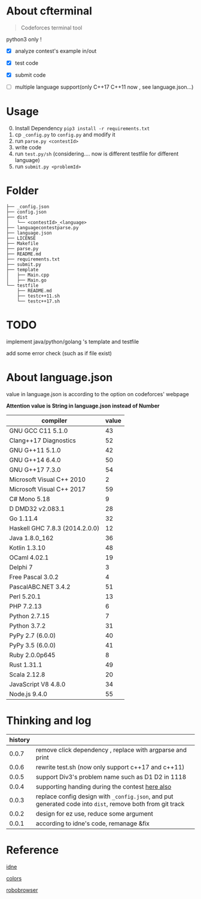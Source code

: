 # About cfterminal 

> Codeforces terminal tool

python3 only !

- [x] analyze contest's example in/out

- [x] test code

- [x] submit code

- [ ] multiple language support(only C++17 C++11 now , see language.json...)

# Usage

0. Install Dependency `pip3 install -r requirements.txt`
1. cp `_config.py` to `config.py` and modify it
2. run `parse.py <contestId>`
3. write code
4. run `test.py/sh` (considering.... now is different testfile for different language)
5. run `submit.py <problemId>`

# Folder

```
├── _config.json
├── config.json
├── dist
│   └── <contestId>_<language>
├── languagecontestparse.py
├── language.json
├── LICENSE
├── Makefile
├── parse.py
├── README.md
├── requirements.txt
├── submit.py
├── template
│   ├── Main.cpp
│   ├── Main.go
└── testfile
    ├── README.md
    ├── testc++11.sh
    └── testc++17.sh
```

# TODO

implement java/python/golang 's template and testfile

add some error check (such as if file exist)

# About language.json

value in language.json is according to the option on codeforces' webpage

**Attention value is String in language.json instead of Number**

|compiler|value|
|---|---|
|GNU GCC C11 5.1.0|43|
|Clang++17 Diagnostics| 52|
|GNU G++11 5.1.0| 42|
|GNU G++14 6.4.0| 50|
|GNU G++17 7.3.0| 54|
|Microsoft Visual C++ 2010| 2|
|Microsoft Visual C++ 2017| 59|
|C# Mono 5.18| 9|
|D DMD32 v2.083.1| 28|
|Go 1.11.4| 32|
|Haskell GHC 7.8.3 (2014.2.0.0)| 12|
|Java 1.8.0_162| 36|
|Kotlin 1.3.10| 48|
|OCaml 4.02.1| 19|
|Delphi 7| 3|
|Free Pascal 3.0.2| 4|
|PascalABC.NET 3.4.2| 51|
|Perl 5.20.1| 13|
|PHP 7.2.13| 6|
|Python 2.7.15| 7|
|Python 3.7.2| 31|
|PyPy 2.7 (6.0.0)| 40|
|PyPy 3.5 (6.0.0)| 41|
|Ruby 2.0.0p645| 8|
|Rust 1.31.1| 49|
|Scala 2.12.8| 20|
|JavaScript V8 4.8.0| 34|
|Node.js 9.4.0| 55|

# Thinking and log

|history||
|---|---|
|0.0.7| remove click dependency , replace with argparse and print|
|0.0.6| rewrite test.sh (now only support c++17 and c++11)|
|0.0.5| support Div3's problem name such as D1 D2 in 1118|
|0.0.4| supporting handing during the contest [here also](https://github.com/endiliey/idne/issues/5)|
|0.0.3| replace config design with `_config.json`, and put generated code into `dist`, remove both from git track|
|0.0.2| design for ez use, reduce some argument|
|0.0.1| according to idne's code, remanage &fix |

# Reference

[idne](https://github.com/endiliey/idne)

[colors](https://misc.flogisoft.com/bash/tip_colors_and_formatting)

[robobrowser](https://robobrowser.readthedocs.io/en/latest/readme.html)
